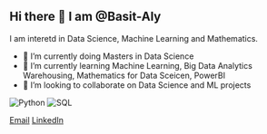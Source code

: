 ## Hi there 👋 I am @Basit-Aly
I am interetd in Data Science, Machine Learning and Mathematics. 

- 🔭 I’m currently doing Masters in Data Science
- 🌱 I’m currently learning Machine Learning, Big Data Analytics Warehousing, Mathematics for Data Sceicen, PowerBI 
- 👯 I’m looking to collaborate on Data Science and ML projects

![Python](https://img.shields.io/badge/Python-3776AB?style=for-the-badge&logo=python&logoColor=white)
![SQL](https://img.shields.io/badge/SQL-4479A1?style=for-the-badge&logo=postgresql&logoColor=white)

[Email](basit53.ali@gmail.com)
[LinkedIn](www.linkedin.com/in/basit-ali-35412329b)



